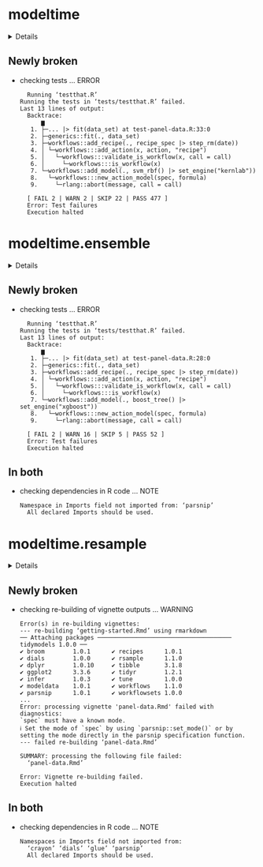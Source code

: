 # modeltime

<details>

* Version: 1.2.2
* GitHub: https://github.com/business-science/modeltime
* Source code: https://github.com/cran/modeltime
* Date/Publication: 2022-06-07 21:50:02 UTC
* Number of recursive dependencies: 243

Run `cloud_details(, "modeltime")` for more info

</details>

## Newly broken

*   checking tests ... ERROR
    ```
      Running ‘testthat.R’
    Running the tests in ‘tests/testthat.R’ failed.
    Last 13 lines of output:
      Backtrace:
          ▆
       1. ├─... |> fit(data_set) at test-panel-data.R:33:0
       2. ├─generics::fit(., data_set)
       3. ├─workflows::add_recipe(., recipe_spec |> step_rm(date))
       4. │ └─workflows:::add_action(x, action, "recipe")
       5. │   └─workflows:::validate_is_workflow(x, call = call)
       6. │     └─workflows:::is_workflow(x)
       7. └─workflows::add_model(., svm_rbf() |> set_engine("kernlab"))
       8.   └─workflows:::new_action_model(spec, formula)
       9.     └─rlang::abort(message, call = call)
      
      [ FAIL 2 | WARN 2 | SKIP 22 | PASS 477 ]
      Error: Test failures
      Execution halted
    ```

# modeltime.ensemble

<details>

* Version: 1.0.1
* GitHub: https://github.com/business-science/modeltime.ensemble
* Source code: https://github.com/cran/modeltime.ensemble
* Date/Publication: 2022-06-09 12:20:02 UTC
* Number of recursive dependencies: 214

Run `cloud_details(, "modeltime.ensemble")` for more info

</details>

## Newly broken

*   checking tests ... ERROR
    ```
      Running ‘testthat.R’
    Running the tests in ‘tests/testthat.R’ failed.
    Last 13 lines of output:
      Backtrace:
          ▆
       1. ├─... |> fit(data_set) at test-panel-data.R:28:0
       2. ├─generics::fit(., data_set)
       3. ├─workflows::add_recipe(., recipe_spec |> step_rm(date))
       4. │ └─workflows:::add_action(x, action, "recipe")
       5. │   └─workflows:::validate_is_workflow(x, call = call)
       6. │     └─workflows:::is_workflow(x)
       7. └─workflows::add_model(., boost_tree() |> set_engine("xgboost"))
       8.   └─workflows:::new_action_model(spec, formula)
       9.     └─rlang::abort(message, call = call)
      
      [ FAIL 2 | WARN 16 | SKIP 5 | PASS 52 ]
      Error: Test failures
      Execution halted
    ```

## In both

*   checking dependencies in R code ... NOTE
    ```
    Namespace in Imports field not imported from: ‘parsnip’
      All declared Imports should be used.
    ```

# modeltime.resample

<details>

* Version: 0.2.1
* GitHub: https://github.com/business-science/modeltime.resample
* Source code: https://github.com/cran/modeltime.resample
* Date/Publication: 2022-06-07 14:30:03 UTC
* Number of recursive dependencies: 212

Run `cloud_details(, "modeltime.resample")` for more info

</details>

## Newly broken

*   checking re-building of vignette outputs ... WARNING
    ```
    Error(s) in re-building vignettes:
    --- re-building ‘getting-started.Rmd’ using rmarkdown
    ── Attaching packages ────────────────────────────────────── tidymodels 1.0.0 ──
    ✔ broom        1.0.1      ✔ recipes      1.0.1 
    ✔ dials        1.0.0      ✔ rsample      1.1.0 
    ✔ dplyr        1.0.10     ✔ tibble       3.1.8 
    ✔ ggplot2      3.3.6      ✔ tidyr        1.2.1 
    ✔ infer        1.0.3      ✔ tune         1.0.0 
    ✔ modeldata    1.0.1      ✔ workflows    1.1.0 
    ✔ parsnip      1.0.1      ✔ workflowsets 1.0.0 
    ...
    Error: processing vignette 'panel-data.Rmd' failed with diagnostics:
    `spec` must have a known mode.
    ℹ Set the mode of `spec` by using `parsnip::set_mode()` or by setting the mode directly in the parsnip specification function.
    --- failed re-building ‘panel-data.Rmd’
    
    SUMMARY: processing the following file failed:
      ‘panel-data.Rmd’
    
    Error: Vignette re-building failed.
    Execution halted
    ```

## In both

*   checking dependencies in R code ... NOTE
    ```
    Namespaces in Imports field not imported from:
      ‘crayon’ ‘dials’ ‘glue’ ‘parsnip’
      All declared Imports should be used.
    ```
